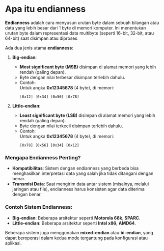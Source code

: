 # Apa itu endianness

**Endianness** adalah cara menyusun urutan byte dalam sebuah bilangan atau data yang lebih besar dari 1 byte di memori komputer. Ini menentukan urutan byte dalam representasi data multibyte (seperti 16-bit, 32-bit, atau 64-bit) saat disimpan atau diproses.

Ada dua jenis utama **endianness**:

1. **Big-endian**:
   - **Most significant byte (MSB)** disimpan di alamat memori yang lebih rendah (paling depan).
   - Byte dengan nilai terbesar disimpan terlebih dahulu.
   - Contoh:  
     Untuk angka **0x12345678** (4 byte), di memori:
     ```
     [0x12] [0x34] [0x56] [0x78]
     ```

2. **Little-endian**:
   - **Least significant byte (LSB)** disimpan di alamat memori yang lebih rendah (paling depan).
   - Byte dengan nilai terkecil disimpan terlebih dahulu.
   - Contoh:  
     Untuk angka **0x12345678** (4 byte), di memori:
     ```
     [0x78] [0x56] [0x34] [0x12]
     ```

### **Mengapa Endianness Penting?**
- **Kompatibilitas**: Sistem dengan endianness yang berbeda bisa menghasilkan interpretasi data yang salah jika tidak ditangani dengan benar.
- **Transmisi Data**: Saat mengirim data antar sistem (misalnya, melalui jaringan atau file), endianness harus konsisten agar data diterima dengan benar.
  
### **Contoh Sistem Endianness**:
- **Big-endian**: Beberapa arsitektur seperti **Motorola 68k**, **SPARC**.
- **Little-endian**: Beberapa arsitektur seperti **Intel x86**, **AMD64**.

Beberapa sistem juga menggunakan **mixed-endian** atau **bi-endian**, yang dapat beroperasi dalam kedua mode tergantung pada konfigurasi atau aplikasi.